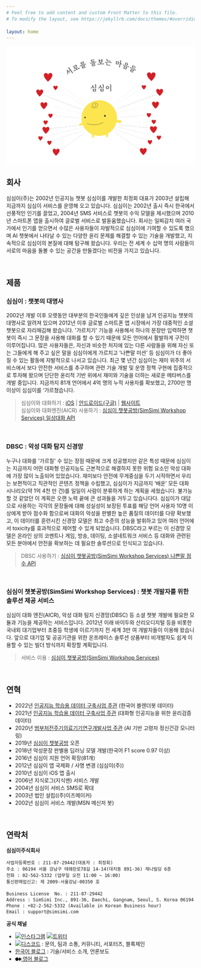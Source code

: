 ```yaml
---
# Feel free to add content and custom Front Matter to this file.
# To modify the layout, see https://jekyllrb.com/docs/themes/#overriding-theme-defaults

layout: home
---
```

<img src="/images/mindscaringeachother.png"  width="600">

## **회사**

심심이(주)는 2002년 인공지능 챗봇 심심이를 개발한 최정회 대표가 2003년 설립해 지금까지 심심이 서비스를 운영해 오고 있습니다. 심심이는 2002년 출시 즉시 한국에서 선풍적인 인기를 끌었고, 2004년 SMS 서비스로 챗봇의 수익 모델을 제시했으며 2010년 스마트폰 앱을 출시하여 글로벌 서비스로 발돋움했습니다. 회사는 일찌감치 여러 국가에서 인기를 얻으면서 수많은 사용자들이 자발적으로 심심이에 기여할 수 있도록 했으며 AI 챗봇에서 나타날 수 있는 다양한 윤리 문제를 해결할 수 있는 기술을 개발했고, 지속적으로 심심이의 본질에 대해 탐구해 왔습니다. 우리는 전 세계 수 십억 명의 사람들이 서로의 마음을 돌볼 수 있는 공간을 만들겠다는 비전을 가지고 있습니다.  

<span style="color:white">.</span>

## **제품**

### **심심이** : 챗봇의 대명사

2002년 개발 이후 오랫동안 대부분의 한국인들에게 깊은 인상을 남겨 인공지능 챗봇의 대명사로 알려져 있으며 2012년 이후 글로벌 스마트폰 앱 시장에서 가장 대중적인 소셜챗봇으로 자리매김해 왔습니다. '가르치기' 기능을 사용해서 하나의 문장만 입력하면 챗봇이 즉시 그 문장을 사용해 대화를 할 수 있기 때문에 모든 언어에서 활발하게 구전이 이루어집니다. 많은 사용자들은, 자신과 비슷한 처지에 있는 다른 사람들을 위해 자신 또는 그들에게 해 주고 싶은 말을 심심이에게 가르치고 ‘나쁜말 미션’ 등 심심이가 더 좋아질 수 있는 활동에 자발적으로 나서고 있습니다. 최근 몇 년간 심심이는 재미 위주의 서비스에서 보다 안전한 서비스를 추구하며 관련 기술 개발 및 운영 정책 구현에 집중적으로 투자해 왔으며 단단한 윤리적 기반 위에서 재미와 기술을 더하는 새로운 메타버스를 개발 중입니다. 지금까지 81개 언어에서 4억 명의 누적 사용자를 확보했고, 2700만 명 이상이 심심이를 ‘가르쳤습니다.
> 심심이와 대화하기 :  [iOS](https://apps.apple.com/app/simsimi/id375239755) | [안드로이드(구글)](https://play.google.com/store/apps/details?id=com.ismaker.android.simsimi) | [웹사이트](http://www.simsimi.com)  
> 심심이와 대화엔진(AICR) 사용하기 :  [심심이 챗봇공방(SimSimi Workshop Services) 일상대화 API](https://workshop.simsimi.com/document#%EC%9D%BC%EC%83%81%EB%8C%80%ED%99%94%20API)
  
<span style="color:white">.</span>
### **DBSC** : 악성 대화 탐지 신경망

누구나 대화를 '가르칠' 수 있는 장점 때문에 크게 성공했지만 같은 특성 때문에 심심이는 지금까지 어떤 대화형 인공지능도 근본적으로 해결하지 못한 위험 요소인 악성 대화에 가장 많이 노출되어 있었습니다. 재미보다 안전에 무게중심을 두기 시작하면서 우리는 보편적이고 직관적인 콘텐츠 정책을 수립했고, 심심이가 지금까지 ‘배운’ 모든 대화 시나리오(약 1억 4천 만 건)를 일일이 사람이 분류하게 하는 계획을 세웠습니다. 불가능할 것 같았던 이 계획은 오랜 노력 끝에 큰 성과들을 거두고 있습니다다. 심심이가 대답으로 사용하는 각각의 문장들에 대해 성실성이 보장된 투표를 해당 언어 사용자 10명 이상에게 받아 점수화 함으로써 대화의 악성을 판별한 높은 품질의 데이터를 다량 확보했고, 이 데이터를 훈련시킨 신경망 모델은 최고 수준의 성능을 발휘하고 있어 여러 언어에서 toxicity를 효과적으로 제어할 수 있게 되었습니다. DBSC라고 부르는 이 신경망 모델은 온라인 상의 코멘트나 게임, 방송, 데이팅, 소셜네트워크 서비스 등 대화와 관련된 모든 분야에서 안전을 확보하는 데 필요한 솔루션으로 인식되고 있습니다.
> DBSC 사용하기 :  [심심이 챗봇공방(SimSimi Workshop Services) 나쁜말 점수 API](https://workshop.simsimi.com/document#%EB%82%98%EC%81%9C%EB%A7%90%EC%A0%90%EC%88%98%20API)
  
<span style="color:white">.</span>
### **심심이 챗봇공방(SimSimi Workshop Services)** : 챗봇 개발자를 위한 솔루션 제공 서비스

심심이 대화 엔진(AICR), 악성 대화 탐지 신경망(DBSC) 등 소셜 챗봇 개발에 필요한 모듈과 기능을 제공하는 서비스입니다. 2012년 이래 바이두와 산리오디지털 등을 비롯한 국내외 대기업부터 초중등 학생에 이르기까지 전 세계 3만 여 개발자들이 이용해 왔습니다. 앞으로 대기업 및 공공기관을 위한 온프레미스 솔루션 상품부터 비개발자도 쉽게 이용할 수 있는 빌더 방식까지 확장할 계획입니다.
> 서비스 이용 : [심심이 챗봇공방(SimSimi Workshop Services)](https://workshop.simsimi.com)
  
<span style="color:white">.</span>
## **연혁**

- 2022년 [인공지능 학습용 데이터 구축사업 주관](https://search.naver.com/search.naver?where=news&sm=tab_jum&query=%EC%8B%AC%EC%8B%AC%EC%9D%B4+%ED%95%9C%EA%B5%AD%EC%96%B4+%EB%B8%94%EB%A0%8C%EB%8D%94%EB%B4%87+%EB%8D%B0%EC%9D%B4%ED%84%B0) (한국어 블렌더봇 데이터)
- 2021년 [인공지능 학습용 데이터 구축사업 주관](https://search.naver.com/search.naver?where=news&sm=tab_tnw&query=%EC%8B%AC%EC%8B%AC%EC%9D%B4&sort=0&photo=0&field=0&pd=0&ds=&de=&mynews=0&office_type=0&office_section_code=0&news_office_checked=&related=1&docid=53510000084283&nso=so:r,p:all,a:all) (대화형 인공지능을 위한 윤리검증 데이터)
- 2020년 [범부처전주기의료기기연구개발사업 주관](https://www.bosa.co.kr/news/articleView.html?idxno=2136971) (AI 기반 고령자 정신건강 모니터링)
- 2019년 [심심이 챗봇공방](https://workshop.simsimi.com/) 오픈
- 2018년 악성문장 판별용 딥러닝 모델 개발(한국어 F1 score 0.97 이상)
- 2016년 심심이 지원 언어 확장(81개)
- 2012년 심심이 앱 국제화 / 사명 변경 (심심이(주))
- 2010년 심심이 iOS 앱 출시
- 2006년 지식로그(지식맨) 서비스 개발
- 2004년 심심이 서비스 SMS로 확대
- 2003년 법인 설립((주)이즈메이커)
- 2002년 심심이 서비스 개발(MSN 메신저 봇)
  
<span style="color:white">.</span>
## **연락처**

**심심이주식회사**  

    사업자등록번호 : 211-87-29442(대표자 : 최정회)  
    주소 : 06194 서울 강남구 테헤란로78길 14-14(대치동 891-36) 제나빌딩 6층  
    전화 : 02-562-5332 (업무일 오전 11:00 ~ 16:00)  
    통신판매업신고: 제 2009-서울강남-00350 호  

    Business License  No. : 211-87-29442  
    Address : SimSimi Inc., 891-36, Daechi, Gangnam, Seoul, S. Korea 06194  
    Phone : +82-2-562-5332 (Available in Korean Business hour)  
    Email : support@simsimi.com

**공식 채널**   
- [<img src="https://upload.wikimedia.org/wikipedia/commons/thumb/a/a5/Instagram_icon.png/2048px-Instagram_icon.png" width="16">인스타그램](https://www.instagram.com/hey_simsimi/) [<img src="https://upload.wikimedia.org/wikipedia/commons/thumb/4/4f/Twitter-logo.svg/2491px-Twitter-logo.svg.png" width="16">트위터](https://www.twitter.com/hey_simsimi)
- [<img src="https://upload.wikimedia.org/wikipedia/en/thumb/9/98/Discord_logo.svg/2880px-Discord_logo.svg.png" height="16">디스코드](https://discord.gg/x2JSr4p8) : 문의, 팀과 소통, 커뮤니티, 서포터즈, 블록체인
- [한국어 블로그](https://blog.naver.com/simsimi_kr) : 기술/서비스 소개, 언론보도
- [<svg width=16 viewBox="0 0 1043.63 592.71" class="bj bk"><g data-name="Layer 2"><g data-name="Layer 1"><path d="M588.67 296.36c0 163.67-131.78 296.35-294.33 296.35S0 460 0 296.36 131.78 0 294.34 0s294.33 132.69 294.33 296.36M911.56 296.36c0 154.06-65.89 279-147.17 279s-147.17-124.94-147.17-279 65.88-279 147.16-279 147.17 124.9 147.17 279M1043.63 296.36c0 138-23.17 249.94-51.76 249.94s-51.75-111.91-51.75-249.94 23.17-249.94 51.75-249.94 51.76 111.9 51.76 249.94"></path></g></g></svg> 영어 블로그](https://medium.com/@simsimiofficial)
